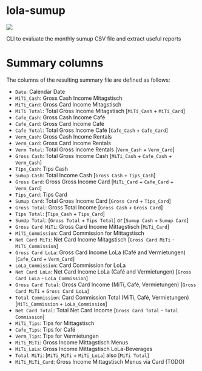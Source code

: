 # lola-sumup


[![](https://github.com/ursjoss/lola-sumup/workflows/Verify/badge.svg?branch=main)](https://github.com/ursjoss/lola-sumup/actions/workflows/verify.yml)

CLI to evaluate the monthly sumup CSV file and extract useful reports

# Summary columns

The columns of the resulting summary file are defined as follows:

- `Date`: Calendar Date
- `MiTi_Cash`: Gross Cash Income Mitagstisch
- `MiTi_Card`: Gross Card Income Mitagstisch
- `MiTi Total`: Total Gross Income Mitagstisch [`MiTi_Cash` + `MiTi_Card`]
- `Cafe_Cash`: Gross Cash Income Café
- `Cafe_Card`: Gross Card Income Café
- `Cafe Total`: Total Gross Income Café [`Cafe_Cash` + `Cafe_Card`]
- `Verm_Cash`: Gross Cash Income Rentals
- `Verm_Card`: Gross Card Income Rentals
- `Verm Total`: Total Gross Income Rentals [`Verm_Cash` + `Verm_Card`]
- `Gross Cash`: Total Gross Income Cash [`MiTi_Cash` + `Cafe_Cash` + `Verm_Cash`]
- `Tips_Cash`: Tips Cash
- `Sumup Cash`: Total Income Cash [`Gross Cash` + `Tips_Cash`]
- `Gross Card`: Gross Gross Income Card [`MiTi_Card` + `Cafe_Card` + `Verm_Card`]
- `Tips_Card`: Tips Card
- `Sumup Card`: Total Gross Income Card [`Gross Card` + `Tips_Card`]
- `Gross Total`: Gross Total Income [`Gross Cash` + `Gross Card`]
- `Tips Total`: [`Tips_Cash` + `Tips_Card`]
- `SumUp Total`: [`Gross Total` + `Tips Total`] or [`Sumup Cash` + `Sumup Card`]
- `Gross Card MiTi`: Gross Card Income Mittagstisch [`MiTi_Card`]
- `MiTi_Commission`: Card Commission for Mittagstisch
- `Net Card MiTi`: Net Card Income Mitagstisch [`Gross Card MiTi` - `MiTi_Commission`]
- `Gross Card LoLa`: Gross Card Income LoLa (Café and Vermietungen) [`Cafe_Card` + `Verm_Card`]
- `LoLa_Commission`: Card Commission for LoLa
- `Net Card LoLa`: Net Card Income LoLa (Café and Vermietungen) [`Gross Card LoLa` - `LoLa_Commission`]
- `Gross Card Total`: Gross Card Income (MiTi, Café, Vermietungen) [`Gross Card MiTi` + `Gross Card LoLa`]
- `Total Commission`: Card Commission Total (MiTi, Café, Vermietungen) [`MiTi_Commission` + `LoLa_Commission`]
- `Net Card Total`: Total Net Card Income [`Gross Card Total` - `Total Commission`]
- `MiTi_Tips`: Tips for Mittagstisch
- `Cafe_Tips`: Tips for Café
- `Verm_Tips`: Tips for Vermietungen
- `MiTi_MiTi`: Gross Income Mittagstisch Menus
- `MiTi_LoLa`: Gross Income Mittagstisch LoLa-Beverages
- `Total MiTi`: [`MiTi_MiTi` + `MiTi_LoLa`] also [`MiTi Total`]
- `MiTi_MiTi_Card`: Gross Income Mittagstisch Menus via Card (TODO)
